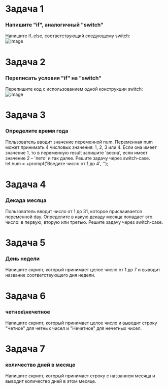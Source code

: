 # Задача 1  
### Напишите "if", аналогичный "switch"  
Напишите if..else, соответствующий следующему switch:  
![image](https://user-images.githubusercontent.com/113675674/209539008-374255e0-f6e6-4f5b-a32c-b4ad28bbdfcc.png)  

# Задача 2  
### Переписать условия "if" на "switch"  
Перепишите код с использованием одной конструкции switch:  
![image](https://user-images.githubusercontent.com/113675674/209542016-e94eca75-48b6-44bf-b4a0-83c8568a67a5.png)


# Задача 3  
### Определите время года  
Пользователь вводит значение переменной num. Переменная num может принимать 4 числовых значения: 1, 2, 3 или 4. Если она имеет значение 1, то в переменную result запишите 'весна', если имеет значение 2 – 'лето' и так далее. Решите задачу через switch-case.  
let num = +prompt('Введите число от 1 до 4', '');  


# Задача 4  
### Декада месяца  
Пользователь вводит число от 1 до 31, которое присваивается переменной day. Определите в какую декаду месяца попадает это число: в первую, вторую или третью. Решите задачу через switch-case.  

# Задача 5    
### День недели  
Напишите скрипт, который принимает целое число от 1 до 7 и выводит название соответствующего дня недели.  

# Задача 6      
### четное\нечетное  
Напишите скрипт, который принимает целое число и выводит строку "Четное" для четных чисел и "Нечетное" для нечетных чисел.  

# Задача 7        
### количество дней в месяце  
Напишите скрипт, который принимает строку с названием месяца и выводит количество дней в этом месяце.
